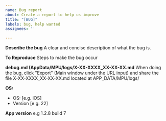 ```yaml
---
name: Bug report
about: Create a report to help us improve
title: "[BUG]"
labels: bug, help wanted
assignees: ''

---
```


**Describe the bug**
A clear and concise description of what the bug is.

**To Reproduce**
Steps to make the bug occur

**debug.md (AppData/MPU/logs/X-XX-XXXX_XX-XX-XX.md**
When doing the bug, click "Export" (Main window under the URL input) and share the file X-XX-XXXX_XX-XX-XX.md located at APP_DATA/MPU/logs/

**OS:**
 - OS: [e.g. iOS]
 - Version [e.g. 22]

**App version**
e.g 1.2.8 build 7
